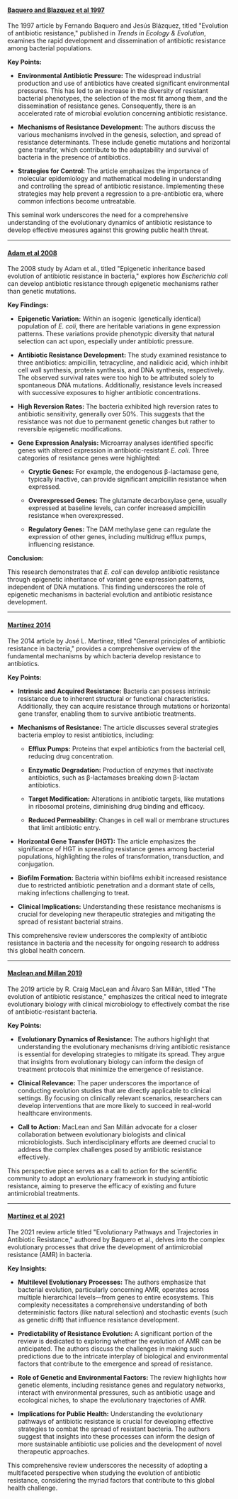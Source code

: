 #### [Baquero and Blazquez et al 1997](https://www.cell.com/action/showPdf?pii=S0169-5347%2897%2901223-8)

The 1997 article by Fernando Baquero and Jesús Blázquez, titled "Evolution of antibiotic resistance," published in *Trends in Ecology & Evolution*, examines the rapid development and dissemination of antibiotic resistance among bacterial populations. 

**Key Points:**

- **Environmental Antibiotic Pressure:** The widespread industrial production and use of antibiotics have created significant environmental pressures. This has led to an increase in the diversity of resistant bacterial phenotypes, the selection of the most fit among them, and the dissemination of resistance genes. Consequently, there is an accelerated rate of microbial evolution concerning antibiotic resistance.

- **Mechanisms of Resistance Development:** The authors discuss the various mechanisms involved in the genesis, selection, and spread of resistance determinants. These include genetic mutations and horizontal gene transfer, which contribute to the adaptability and survival of bacteria in the presence of antibiotics.

- **Strategies for Control:** The article emphasizes the importance of molecular epidemiology and mathematical modeling in understanding and controlling the spread of antibiotic resistance. Implementing these strategies may help prevent a regression to a pre-antibiotic era, where common infections become untreatable.

This seminal work underscores the need for a comprehensive understanding of the evolutionary dynamics of antibiotic resistance to develop effective measures against this growing public health threat.  

---

#### [Adam et al 2008](https://link.springer.com/content/pdf/10.1186/1471-2148-8-52.pdf)

The 2008 study by Adam et al., titled "Epigenetic inheritance based evolution of antibiotic resistance in bacteria," explores how *Escherichia coli* can develop antibiotic resistance through epigenetic mechanisms rather than genetic mutations. 

**Key Findings:**

- **Epigenetic Variation:** Within an isogenic (genetically identical) population of *E. coli*, there are heritable variations in gene expression patterns. These variations provide phenotypic diversity that natural selection can act upon, especially under antibiotic pressure.

- **Antibiotic Resistance Development:** The study examined resistance to three antibiotics: ampicillin, tetracycline, and nalidixic acid, which inhibit cell wall synthesis, protein synthesis, and DNA synthesis, respectively. The observed survival rates were too high to be attributed solely to spontaneous DNA mutations. Additionally, resistance levels increased with successive exposures to higher antibiotic concentrations.

- **High Reversion Rates:** The bacteria exhibited high reversion rates to antibiotic sensitivity, generally over 50%. This suggests that the resistance was not due to permanent genetic changes but rather to reversible epigenetic modifications.

- **Gene Expression Analysis:** Microarray analyses identified specific genes with altered expression in antibiotic-resistant *E. coli*. Three categories of resistance genes were highlighted:

  - **Cryptic Genes:** For example, the endogenous β-lactamase gene, typically inactive, can provide significant ampicillin resistance when expressed.

  - **Overexpressed Genes:** The glutamate decarboxylase gene, usually expressed at baseline levels, can confer increased ampicillin resistance when overexpressed.

  - **Regulatory Genes:** The DAM methylase gene can regulate the expression of other genes, including multidrug efflux pumps, influencing resistance.

**Conclusion:**

This research demonstrates that *E. coli* can develop antibiotic resistance through epigenetic inheritance of variant gene expression patterns, independent of DNA mutations. This finding underscores the role of epigenetic mechanisms in bacterial evolution and antibiotic resistance development. 

---

#### [Martínez 2014](https://www.sciencedirect.com/science/article/pii/S174067491400002X/pdfft?md5=155a4a4f8e6697909d259903d7899f37&pid=1-s2.0-S174067491400002X-main.pdf)

The 2014 article by José L. Martínez, titled "General principles of antibiotic resistance in bacteria," provides a comprehensive overview of the fundamental mechanisms by which bacteria develop resistance to antibiotics. 

**Key Points:**

- **Intrinsic and Acquired Resistance:** Bacteria can possess intrinsic resistance due to inherent structural or functional characteristics. Additionally, they can acquire resistance through mutations or horizontal gene transfer, enabling them to survive antibiotic treatments.

- **Mechanisms of Resistance:** The article discusses several strategies bacteria employ to resist antibiotics, including:

  - **Efflux Pumps:** Proteins that expel antibiotics from the bacterial cell, reducing drug concentration.

  - **Enzymatic Degradation:** Production of enzymes that inactivate antibiotics, such as β-lactamases breaking down β-lactam antibiotics.

  - **Target Modification:** Alterations in antibiotic targets, like mutations in ribosomal proteins, diminishing drug binding and efficacy.

  - **Reduced Permeability:** Changes in cell wall or membrane structures that limit antibiotic entry.

- **Horizontal Gene Transfer (HGT):** The article emphasizes the significance of HGT in spreading resistance genes among bacterial populations, highlighting the roles of transformation, transduction, and conjugation.

- **Biofilm Formation:** Bacteria within biofilms exhibit increased resistance due to restricted antibiotic penetration and a dormant state of cells, making infections challenging to treat.

- **Clinical Implications:** Understanding these resistance mechanisms is crucial for developing new therapeutic strategies and mitigating the spread of resistant bacterial strains.

This comprehensive review underscores the complexity of antibiotic resistance in bacteria and the necessity for ongoing research to address this global health concern. 

---

#### [Maclean and Millan 2019](https://www.science.org/doi/pdf/10.1126/science.aax3879) 

The 2019 article by R. Craig MacLean and Álvaro San Millán, titled "The evolution of antibiotic resistance," emphasizes the critical need to integrate evolutionary biology with clinical microbiology to effectively combat the rise of antibiotic-resistant bacteria. 

**Key Points:**

- **Evolutionary Dynamics of Resistance:** The authors highlight that understanding the evolutionary mechanisms driving antibiotic resistance is essential for developing strategies to mitigate its spread. They argue that insights from evolutionary biology can inform the design of treatment protocols that minimize the emergence of resistance.

- **Clinical Relevance:** The paper underscores the importance of conducting evolution studies that are directly applicable to clinical settings. By focusing on clinically relevant scenarios, researchers can develop interventions that are more likely to succeed in real-world healthcare environments.

- **Call to Action:** MacLean and San Millán advocate for a closer collaboration between evolutionary biologists and clinical microbiologists. Such interdisciplinary efforts are deemed crucial to address the complex challenges posed by antibiotic resistance effectively.

This perspective piece serves as a call to action for the scientific community to adopt an evolutionary framework in studying antibiotic resistance, aiming to preserve the efficacy of existing and future antimicrobial treatments.  

---

#### [Martínez et al 2021](https://pmc.ncbi.nlm.nih.gov/articles/PMC8404696/pdf/cmr.00050-19.pdf)

The 2021 review article titled "Evolutionary Pathways and Trajectories in Antibiotic Resistance," authored by Baquero et al., delves into the complex evolutionary processes that drive the development of antimicrobial resistance (AMR) in bacteria. 

**Key Insights:**

- **Multilevel Evolutionary Processes:** The authors emphasize that bacterial evolution, particularly concerning AMR, operates across multiple hierarchical levels—from genes to entire ecosystems. This complexity necessitates a comprehensive understanding of both deterministic factors (like natural selection) and stochastic events (such as genetic drift) that influence resistance development.

- **Predictability of Resistance Evolution:** A significant portion of the review is dedicated to exploring whether the evolution of AMR can be anticipated. The authors discuss the challenges in making such predictions due to the intricate interplay of biological and environmental factors that contribute to the emergence and spread of resistance.

- **Role of Genetic and Environmental Factors:** The review highlights how genetic elements, including resistance genes and regulatory networks, interact with environmental pressures, such as antibiotic usage and ecological niches, to shape the evolutionary trajectories of AMR.

- **Implications for Public Health:** Understanding the evolutionary pathways of antibiotic resistance is crucial for developing effective strategies to combat the spread of resistant bacteria. The authors suggest that insights into these processes can inform the design of more sustainable antibiotic use policies and the development of novel therapeutic approaches.

This comprehensive review underscores the necessity of adopting a multifaceted perspective when studying the evolution of antibiotic resistance, considering the myriad factors that contribute to this global health challenge.  
